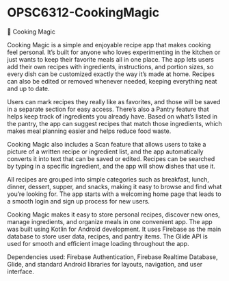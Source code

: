 # OPSC6312-CookingMagic
🍳 Cooking Magic

Cooking Magic is a simple and enjoyable recipe app that makes cooking feel personal. It’s built for anyone who loves experimenting in the kitchen or just wants to keep their favorite meals all in one place. The app lets users add their own recipes with ingredients, instructions, and portion sizes, so every dish can be customized exactly the way it’s made at home. Recipes can also be edited or removed whenever needed, keeping everything neat and up to date.

Users can mark recipes they really like as favorites, and those will be saved in a separate section for easy access. There’s also a Pantry feature that helps keep track of ingredients you already have. Based on what’s listed in the pantry, the app can suggest recipes that match those ingredients, which makes meal planning easier and helps reduce food waste.

Cooking Magic also includes a Scan feature that allows users to take a picture of a written recipe or ingredient list, and the app automatically converts it into text that can be saved or edited. Recipes can be searched by typing in a specific ingredient, and the app will show dishes that use it.

All recipes are grouped into simple categories such as breakfast, lunch, dinner, dessert, supper, and snacks, making it easy to browse and find what you’re looking for. The app starts with a welcoming home page that leads to a smooth login and sign up process for new users.

Cooking Magic makes it easy to store personal recipes, discover new ones, manage ingredients, and organize meals in one convenient app. The app was built using Kotlin for Android development. It uses Firebase as the main database to store user data, recipes, and pantry items. The Glide API is used for smooth and efficient image loading throughout the app.

Dependencies used: Firebase Authentication, Firebase Realtime Database, Glide, and standard Android libraries for layouts, navigation, and user interface.
